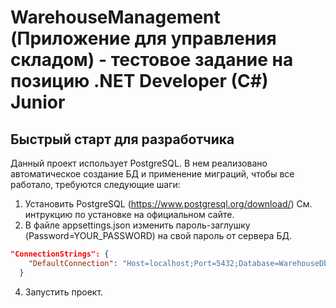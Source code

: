 # WarehouseManagement (Приложение для управления складом) - тестовое задание на позицию .NET Developer (C#) Junior
## Быстрый старт для разработчика
Данный проект использует PostgreSQL. В нем реализовано автоматическое создание БД и применение миграций, чтобы все работало, требуются следующие шаги:
1. Установить PostgreSQL (https://www.postgresql.org/download/) См. интрукцию по установке на официальном сайте.
2. В файле appsettings.json изменить пароль-заглушку (Password=YOUR_PASSWORD) на свой пароль от сервера БД.
```json
"ConnectionStrings": {
    "DefaultConnection": "Host=localhost;Port=5432;Database=WarehouseDb;Username=postgres;Password=YOUR_PASSWORD"
  }
```
4. Запустить проект.
